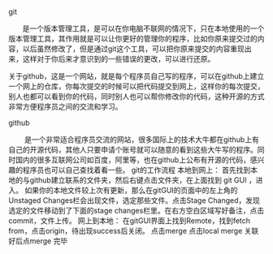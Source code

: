 git     

       是一个版本管理工具，是可以在你电脑不联网的情况下，只在本地使用的一个版本管理工具，其作用就是可以让你更好的管理你的程序，比如你原来提交过的内容，以后虽然修改了，但是通过git这个工具，可以把你原来提交的内容重现出来，这样对于你后来才意识到的一些错误的更改，可以进行还原。

关于github，这是一个网站，就是每个程序员自己写的程序，可以在github上建立一个网上的仓库，你每次提交的时候可以把代码提交到网上，这样你的每次提交，别人也都可以看到你的代码，同时别人也可以帮你修改你的代码，这种开源的方式非常方便程序员之间的交流和学习。 

github

        是一个非常适合程序员交流的网站，很多国际上的技术大牛都在github上有自己的开源代码，其他人只要申请个账号就可以随意的看到这些大牛写的程序。同时国内的很多互联网公司如百度，阿里等，也在github上公布有开源的代码，感兴趣的程序员也可以自己查找着看一些。
  git的工作流程
   本地到网上：
   首先找到本地的与github建立联系的文件夹，然后右键点击文件夹，在上面找到 git GUI ，进入。
   如果你的本地文件较上次有更新，那么在gitGUI的页面中的左上角的Unstaged Changes栏会出现文件，选定那些文件。点击Stage Changed，发现选定的文件移动到了下面的stage changes栏里。在右方空白区域写好备注，点击commit，文件上传。
   网上到本地：
   在gitGUI界面上找到Remote，找到fetch from，点击origin，待出现success后关闭。
   点击merge
   点击local merge
   关联好后点merge
   完毕
